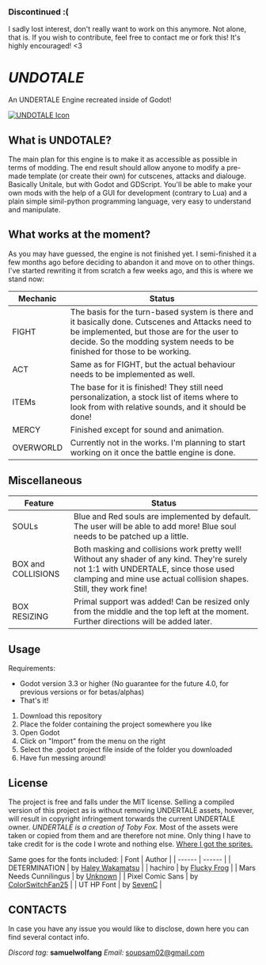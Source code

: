 ### Discontinued :(
I sadly lost interest, don't really want to work on this anymore. Not alone, that is. If you wish to contribute, feel free to contact me or fork this!
It's highly encouraged! <3

# _UNDOTALE_
An UNDERTALE Engine recreated inside of Godot!

[![UNDOTALE Icon](https://i.imgur.com/QO3vGGK.png)](https://i.imgur.com/QO3vGGK.png)

## What is UNDOTALE?
The main plan for this engine is to make it as accessible as possible in terms of modding.
The end result should allow anyone to modify a pre-made template (or create their own) for cutscenes, attacks and dialouge.
Basically Unitale, but with Godot and GDScript. You'll be able to make your own mods with the help of a GUI for development (contrary to Lua) and a plain simple simil-python programming language, very easy to understand and manipulate.

## What works at the moment?
As you may have guessed, the engine is not finished yet.
I semi-finished it a few months ago before deciding to abandon it and move on to other things.
I've started rewriting it from scratch a few weeks ago, and this is where we stand now:

| Mechanic | Status |
| ------ | ------ |
| FIGHT | The basis for the turn-based system is there and it basically done. Cutscenes and Attacks need to be implemented, but those are for the user to decide. So the modding system needs to be finished for those to be working. |
| ACT | Same as for FIGHT, but the actual behaviour needs to be implemented as well. |
| ITEMs | The base for it is finished! They still need personalization, a stock list of items where to look from with relative sounds, and it should be done!|
| MERCY | Finished except for sound and animation. |
| OVERWORLD | Currently not in the works. I'm planning to start working on it once the battle engine is done.|

## Miscellaneous
| Feature | Status |
| ------ | ------ |
| SOULs | Blue and Red souls are implemented by default. The user will be able to add more! Blue soul needs to be patched up a little. |
| BOX and COLLISIONS | Both masking and collisions work pretty well! Without any shader of any kind. They're surely not 1:1 with UNDERTALE, since those used clamping and mine use actual collision shapes. Still, they work fine! |
| BOX RESIZING | Primal support was added! Can be resized only from the middle and the top left at the moment. Further directions will be added later. |

## Usage
Requirements:
- Godot version 3.3 or higher (No guarantee for the future 4.0, for previous versions or for betas/alphas)
- That's it!

1. Download this repository
2. Place the folder containing the project somewhere you like
3. Open Godot
4. Click on "Import" from the menu on the right
5. Select the .godot project file inside of the folder you downloaded
6. Have fun messing around!

## License
The project is free and falls under the MIT license.
Selling a compiled version of this project as is without removing UNDERTALE assets, however, will result in copyright infringement torwards the current UNDERTALE owner.
*UNDERTALE is a creation of Toby Fox.*
Most of the assets were taken or copied from them and are therefore not mine.
Only thing I have to take credit for is the code I wrote and nothing else.
[Where I got the sprites.](https://www.spriters-resource.com/pc_computer/undertale/)

Same goes for the fonts included:
| Font | Author |
| ------ | ------ |
| DETERMINATION | by [Haley Wakamatsu](https://www.behance.net/gallery/31268855/Determination-Better-Undertale-Font) |
| hachiro | by [Flucky Frog](https://www.dafont.com/hachicro.font) |
| Mars Needs Cunnilingus | by [Unknown](https://fonts2u.com/mars-needs-cunnilingus.font) |
| Pixel Comic Sans | by [ColorSwitchFan25](https://fontstruct.com/fontstructions/show/1534860/pixel-comic-sans-undertale-sans-font) |
| UT HP Font | by [SevenC](is.gd/uthpfont) |

## CONTACTS
In case you have any issue you would like to disclose, down here you can find several contact info.

_Discord tag:_ **samuelwolfang**
_Email:_ [soupsam02@gmail.com](mailto:soupsam02@gmail.com)